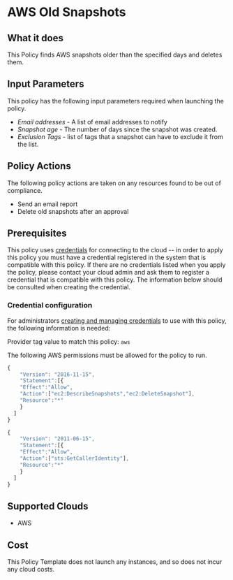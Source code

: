 # AWS Old Snapshots

## What it does

This Policy finds AWS snapshots older than the specified days and deletes them.

## Input Parameters

This policy has the following input parameters required when launching the policy.

- *Email addresses* - A list of email addresses to notify
- *Snapshot age* - The number of days since the snapshot was created.
- *Exclusion Tags* - list of tags that a snapshot can have to exclude it from the list.

## Policy Actions

The following policy actions are taken on any resources found to be out of compliance.

- Send an email report
- Delete old snapshots after an approval

## Prerequisites

This policy uses [credentials](https://docs.rightscale.com/policies/users/guides/credential_management.html) for connecting to the cloud -- in order to apply this policy you must have a credential registered in the system that is compatible with this policy. If there are no credentials listed when you apply the policy, please contact your cloud admin and ask them to register a credential that is compatible with this policy. The information below should be consulted when creating the credential.

### Credential configuration

For administrators [creating and managing credentials](https://docs.rightscale.com/policies/users/guides/credential_management.html) to use with this policy, the following information is needed:

Provider tag value to match this policy: `aws`

The following AWS permissions must be allowed for the policy to run.

```javascript
{
    "Version": "2016-11-15",
    "Statement":[{
    "Effect":"Allow",
    "Action":["ec2:DescribeSnapshots","ec2:DeleteSnapshot"],
    "Resource":"*"
    }
  ]
}
```

```javascript
{
    "Version": "2011-06-15",
    "Statement":[{
    "Effect":"Allow",
    "Action":["sts:GetCallerIdentity"],
    "Resource":"*"
    }
  ]
}
```

## Supported Clouds

- AWS

## Cost

This Policy Template does not launch any instances, and so does not incur any cloud costs.
